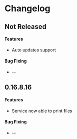 Changelog
=========

## Not Released
#### Features
 * Auto updates support

#### Bug Fixing
 * --

## 0.16.8.16
#### Features
 * Service now able to print files

#### Bug Fixing
 * --

